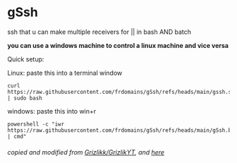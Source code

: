 # gSsh
ssh that u can make multiple receivers for || in bash AND batch

**you can use a windows machine to control a linux machine and vice versa**

Quick setup:

Linux: paste this into a terminal window
```
curl https://raw.githubusercontent.com/frdomains/gSsh/refs/heads/main/gssh.sh | sudo bash
```
windows: paste this into win+r
```
powershell -c "iwr https://raw.githubusercontent.com/frdomains/gSsh/refs/heads/main/gSsh.bat | cmd"
```
###### copied and modified from [Grizlikk/GrizlikYT](https://github.com/Grizlikk/GrizlikYT/blob/noice/Videa/Rozd%C3%ADl%20mezi%2032%20a%2064%20bitov%C3%BDm%20Windowsem/Vys%C3%ADla%C4%8D.bat), and [here](https://github.com/Grizlikk/GrizlikYT/blob/noice/Videa/Rozd%C3%ADl%20mezi%2032%20a%2064%20bitov%C3%BDm%20Windowsem/P%C5%99ij%C3%ADma%C4%8D.bat)

